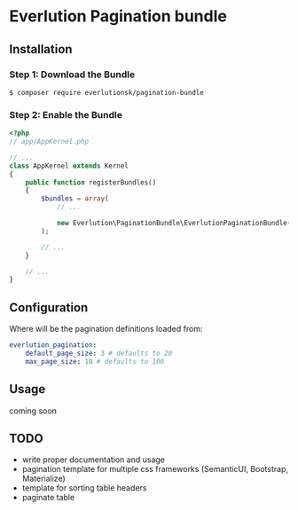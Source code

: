 # Everlution Pagination bundle

## Installation

### Step 1: Download the Bundle


```console
$ composer require everlutionsk/pagination-bundle
```

### Step 2: Enable the Bundle

```php
<?php
// app/AppKernel.php

// ...
class AppKernel extends Kernel
{
    public function registerBundles()
    {
        $bundles = array(
            // ...

            new Everlution\PaginationBundle\EverlutionPaginationBundle(),
        );

        // ...
    }

    // ...
}
```

## Configuration

Where will be the pagination definitions loaded from:

```yaml
everlution_pagination:
    default_page_size: 3 # defaults to 20
    max_page_size: 10 # defaults to 100
```


## Usage

coming soon

## TODO

- write proper documentation and usage
- pagination template for multiple css frameworks (SemanticUI, Bootstrap, Materialize)
- template for sorting table headers
- paginate table
